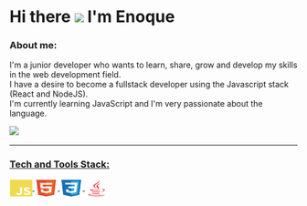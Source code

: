 <h1 align= "left">Hi there <img src="https://raw.githubusercontent.com/kaueMarques/kaueMarques/master/hi.gif" width="5%">   I'm Enoque</h1>


<div> 
  <h3> About me:</h3>
  
  <p>
    I'm a junior developer who wants to learn, share, grow and develop my skills in the web development field. <br>
    I have a desire to become a fullstack developer using the Javascript stack (React and NodeJS).<br>
    I'm currently learning JavaScript and I'm very passionate about the language.<br>
  </p> 
</div>

<a href="https://github.com/enoquetembe">
  <img height="180em" src="https://github-readme-stats.vercel.app/api?username=enoquetembe&show_icons=true&theme=tokyonight&include_all_commits=true&count_private=true"/>

  <br>
  <hr>
<div>
  <h3> Tech and Tools Stack: </h3>
  <div style="display: inline_block">
  <img align="center" alt="Enoque-Js" height="30" width="40" src="https://raw.githubusercontent.com/devicons/devicon/master/icons/javascript/javascript-plain.svg">
  <img align="center" alt="Enoque-HTML" height="30" width="40" src="https://raw.githubusercontent.com/devicons/devicon/master/icons/html5/html5-original.svg">
  <img align="center" alt="Enoque-CSS" height="30" width="40" src="https://raw.githubusercontent.com/devicons/devicon/master/icons/css3/css3-original.svg">
  <img align="center" alt="Enoque-Java" height="30" width="40" src="https://raw.githubusercontent.com/devicons/devicon/master/icons/java/java-plain.svg">  
</div>
 
</div>

